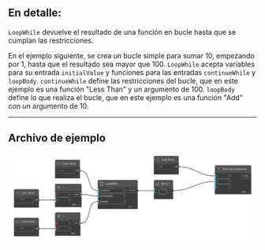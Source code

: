 ## En detalle:
`LoopWhile` devuelve el resultado de una función en bucle hasta que se cumplan las restricciones.

En el ejemplo siguiente, se crea un bucle simple para sumar 10, empezando por 1, hasta que el resultado sea mayor que 100. `LoopWhile` acepta variables para su entrada `initialValue` y funciones para las entradas `continueWhile` y `loopBody`. `continueWhile` define las restricciones del bucle, que en este ejemplo es una función "Less Than" y un argumento de 100. `loopBody` define lo que realiza el bucle, que en este ejemplo es una función "Add" con un argumento de 10.
___
## Archivo de ejemplo

![LoopWhile](./LoopWhile_img.jpg)
